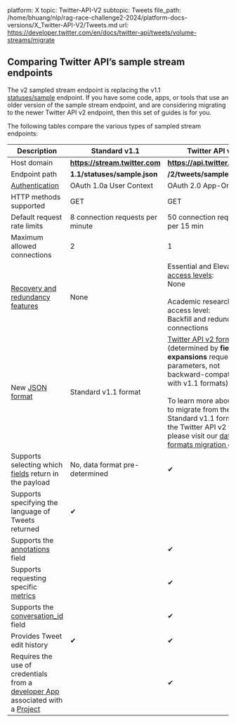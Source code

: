 platform: X
topic: Twitter-API-V2
subtopic: Tweets
file_path: /home/bhuang/nlp/rag-race-challenge2-2024/platform-docs-versions/X_Twitter-API-V2/Tweets.md
url: https://developer.twitter.com/en/docs/twitter-api/tweets/volume-streams/migrate


## Comparing Twitter API’s sample stream endpoints

The v2 sampled stream endpoint is replacing the v1.1 [statuses/sample](https://developer.twitter.com/en/docs/twitter-api/v1/tweets/sample-realtime/overview/get_statuses_sample) endpoint. If you have some code, apps, or tools that use an older version of the sample stream endpoint, and are considering migrating to the newer Twitter API v2 endpoint, then this set of guides is for you. 

The following tables compare the various types of sampled stream endpoints:

| **Description** | **Standard v1.1** | **Twitter API v2** |
| --- | --- | --- |
| Host domain | ********https://stream.twitter.com******** | ********https://api.twitter.com******** |
| Endpoint path | ********1.1/statuses/sample.json******** | ********/2/tweets/sample/stream******** |
| [Authentication](https://developer.twitter.com/en/docs/authentication) | OAuth 1.0a User Context | OAuth 2.0 App-Only |
| HTTP methods supported | GET | GET |
| Default request rate limits | 8 connection requests per minute | 50 connection requests per 15 min |
| Maximum allowed connections | 2   | 1   |
| [Recovery and redundancy features](https://developer.twitter.com/en/docs/twitter-api/tweets/sampled-stream/integrate/recovery-and-redundancy-features) | None | Essential and Elevated [access levels](https://developer.twitter.com/en/docs/twitter-api/getting-started/about-twitter-api#v2-access-level):  <br>None<br><br>Academic research access level:  <br>Backfill and redundant connections |
| New [JSON format](https://developer.twitter.com/en/docs/twitter-api/data-dictionary/introduction) | Standard v1.1 format | [Twitter API v2 format](https://developer.twitter.com/content/developer-twitter/en/docs/twitter-api/data-dictionary) (determined by **fields** and **expansions** request parameters, not backward-compatible with v1.1 formats)<br><br>To learn more about how to migrate from the Standard v1.1 format to the Twitter API v2 format, please visit our [data formats migration guide](https://developer.twitter.com/en/docs/twitter-api/migrate/data-formats). |
| Supports selecting which [fields](https://developer.twitter.com/en/docs/twitter-api/fields) return in the payload | No, data format pre-determined | ✔   |
| Supports specifying the language of Tweets returned | ✔   |     |
| Supports the [annotations](https://developer.twitter.com/en/docs/twitter-api/annotations) field |     | ✔   |
| Supports requesting specific [metrics](https://developer.twitter.com/en/docs/twitter-api/metrics) |     | ✔   |
| Supports the [conversation\_id](https://developer.twitter.com/en/docs/twitter-api/conversation-id) field |     | ✔   |
| Provides Tweet edit history | ✔   | ✔   |
| Requires the use of credentials from a [developer App](https://developer.twitter.com/en/docs/apps) associated with a [Project](https://developer.twitter.com/en/docs/projects) |     | ✔   |
